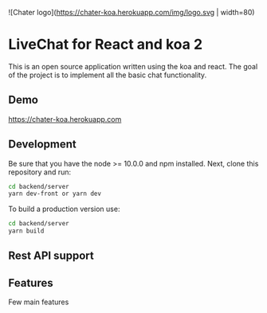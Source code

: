 ![Chater logo](https://chater-koa.herokuapp.com/img/logo.svg | width=80)
# LiveChat for React and koa 2
This is an open source application written using the koa and react. The goal of the project is to implement all the basic chat functionality.

## Demo
https://chater-koa.herokuapp.com

## Development

Be sure that you have the node >= 10.0.0 and npm installed. Next, clone this repository and run:

```bash
cd backend/server
yarn dev-front or yarn dev
```

To build a production version use:

```bash
cd backend/server
yarn build
```

## Rest API support

## Features

Few main features
